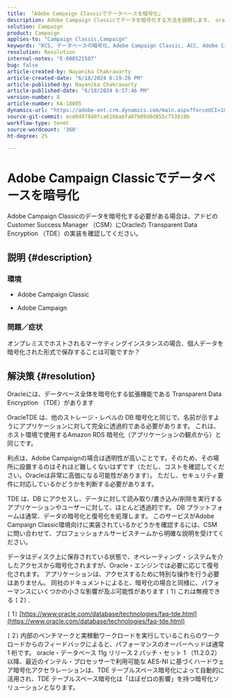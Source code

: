 ```yaml
---
title: 「Adobe Campaign Classicでデータベースを暗号化」
description: Adobe Campaign Classicでデータを暗号化する方法を説明します。 oracleの TDE （Transparent Data Encryption）を使用してください。」
solution: Campaign
product: Campaign
applies-to: "Campaign Classic,Campaign"
keywords: "KCS, データベースの暗号化，Adobe Campaign Classic, ACC, Adobe Campaign, FAQ, Oracle, Oracle TDE"
resolution: Resolution
internal-notes: "E-000521507"
bug: false
article-created-by: Nayanika Chakravarty
article-created-date: "6/18/2024 6:19:26 PM"
article-published-by: Nayanika Chakravarty
article-published-date: "6/18/2024 6:57:46 PM"
version-number: 8
article-number: KA-18005
dynamics-url: "https://adobe-ent.crm.dynamics.com/main.aspx?forceUCI=1&pagetype=entityrecord&etn=knowledgearticle&id=fe42b346-9f2d-ef11-840a-000d3a5b439f"
source-git-commit: ecd0497848fca616babfa07b09d0d855c753819b
workflow-type: tm+mt
source-wordcount: '360'
ht-degree: 2%

---
```


# Adobe Campaign Classicでデータベースを暗号化


Adobe Campaign Classicのデータを暗号化する必要がある場合は、アドビの Customer Success Manager （CSM）にOracleの Transparent Data Encryption （TDE）の実装を確認してください。

## 説明 {#description}


### <b>環境</b>

- Adobe Campaign Classic


- Adobe Campaign




### <b>問題／症状</b>

オンプレミスでホストされるマーケティングインスタンスの場合、個人データを暗号化された形式で保存することは可能ですか？


## 解決策 {#resolution}


Oracleには、データベース全体を暗号化する拡張機能である Transparent Data Encryption （TDE）があります

OracleTDE は、他のストレージ・レベルの DB 暗号化と同じで、名前が示すようにアプリケーションに対して完全に透過的である必要があります。 これは、ホスト環境で使用するAmazon RDS 暗号化（アプリケーションの観点から）と同じです。

利点は、Adobe Campaignの場合は透明性が高いことです。そのため、その場所に設置するのはそれほど難しくないはずです（ただし、コストを確認してください。Oracleは非常に高価になる可能性があります）。 ただし、セキュリティ要件に対応しているかどうかを判断する必要があります。

TDE は、DB にアクセスし、データに対して読み取り/書き込み/削除を実行するアプリケーションやユーザーに対して、ほとんど透過的です。 DB プラットフォームは通常、データの暗号化と復号化を処理します。 このサービスがAdobe Campaign Classic環境向けに実装されているかどうかを確認するには、CSM に問い合わせて、プロフェッショナルサービスチームから明確な説明を受けてください。

データはディスク上に保存されている状態で、オペレーティング・システムを介したアクセスから暗号化されますが、Oracle・エンジンでは必要に応じて復号化されます。 アプリケーションは、アクセスするために特別な操作を行う必要はありません。 同社のドキュメントによると、暗号化の場合と同様に、パフォーマンスにいくつかの小さな影響が及ぶ可能性があります `[` 1`]`  これは無視できる `[` 2`]` .

`[` 1`]`  [https://www.oracle.com/database/technologies/faq-tde.html](https://www.oracle.com/database/technologies/faq-tde.html)

`[` 2`]`  内部のベンチマークと実稼動ワークロードを実行しているこれらのワークロードからのフィードバックによると、パフォーマンスのオーバーヘッドは通常 1 桁です。 oracle・データベース 11g リリース 2 パッチ・セット 1 （11.2.0.2）以降、最近のインテル・プロセッサーで利用可能な AES-NI に基づくハードウェア暗号化アクセラレーションは、TDE テーブルスペース暗号化によって自動的に活用され、TDE テーブルスペース暗号化は「ほぼゼロの影響」を持つ暗号化ソリューションとなります。
